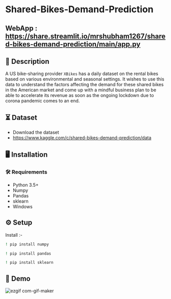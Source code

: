 # Shared-Bikes-Demand-Prediction

## WebApp : https://share.streamlit.io/mrshubham1267/shared-bikes-demand-prediction/main/app.py

## 📝 Description
 A US bike-sharing provider `XBikes` has a daily dataset on the rental bikes based on various environmental and seasonal settings. It wishes to use this data to understand the factors affecting the demand for these shared bikes in the American market and come up with a mindful business plan to be able to accelerate its revenue as soon as the ongoing lockdown due to corona pandemic comes to an end.

 
## ⏳ Dataset
- Download the dataset
- https://www.kaggle.com/c/shared-bikes-demand-prediction/data

## :desktop_computer:	Installation

### :hammer_and_wrench: Requirements
* Python 3.5+
* Numpy
* Pandas
* sklearn
* Windows

## :gear: Setup
 Install :-
```bash
! pip install numpy

```
```bash
! pip install pandas

```
```bash
! pip install sklearn

```

## 🎯 Demo

![ezgif com-gif-maker](https://user-images.githubusercontent.com/72594576/123552481-f9708f80-d793-11eb-8db3-0f9fbe0db544.gif)

